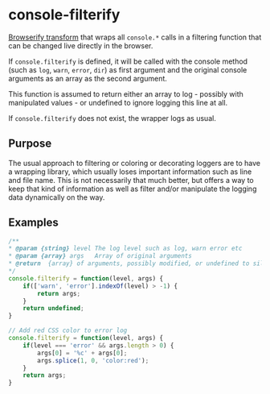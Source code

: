 # console-filterify

[Browserify transform](https://github.com/browserify/browserify-handbook#transforms) that wraps all `console.*` calls in a filtering function that can be changed live directly in the browser.

If `console.filterify` is defined, it will be called with the console method (such as `log`, `warn`, `error`, `dir`) as first argument and the original console arguments as an array as the second argument.

This function is assumed to return either an array to log - possibly with manipulated values - or undefined to ignore logging this line at all.

If `console.filterify` does not exist, the wrapper logs as usual.

## Purpose

The usual approach to filtering or coloring or decorating loggers are to have a wrapping library, which usually loses important information such as line and file name. This is not necessarily that much better, but offers a way to keep that kind of information as well as filter and/or manipulate the logging data dynamically on the way. 

## Examples

```javascript
/**
* @param {string} level The log level such as log, warn error etc
* @param {array} args   Array of original arguments
* @return  {array} of arguments, possibly modified, or undefined to silence this log line 
*/
console.filterify = function(level, args) {
    if(['warn', 'error'].indexOf(level) > -1) {
        return args;
    }
    return undefined;
}
```

```javascript
// Add red CSS color to error log
console.filterify = function(level, args) {
    if(level === 'error' && args.length > 0) {
        args[0] = '%c' + args[0];
        args.splice(1, 0, 'color:red');
    }
    return args;    
}
```

